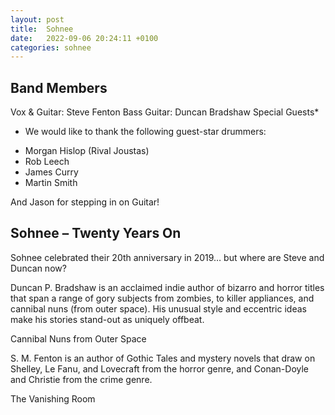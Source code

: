 ```yaml
---
layout: post
title:  Sohnee
date:   2022-09-06 20:24:11 +0100
categories: sohnee
---
```


## Band Members

Vox & Guitar: Steve Fenton
Bass Guitar: Duncan Bradshaw
Special Guests*

* We would like to thank the following guest-star drummers:

- Morgan Hislop (Rival Joustas)
- Rob Leech
- James Curry
- Martin Smith

And Jason for stepping in on Guitar!

## Sohnee – Twenty Years On

Sohnee celebrated their 20th anniversary in 2019… but where are Steve and Duncan now?

Duncan P. Bradshaw is an acclaimed indie author of bizarro and horror titles that span a range of gory subjects from zombies, to killer appliances, and cannibal nuns (from outer space). His unusual style and eccentric ideas make his stories stand-out as uniquely offbeat.

Cannibal Nuns from Outer Space

S. M. Fenton is an author of Gothic Tales and mystery novels that draw on Shelley, Le Fanu, and Lovecraft from the horror genre, and Conan-Doyle and Christie from the crime genre.

The Vanishing Room
